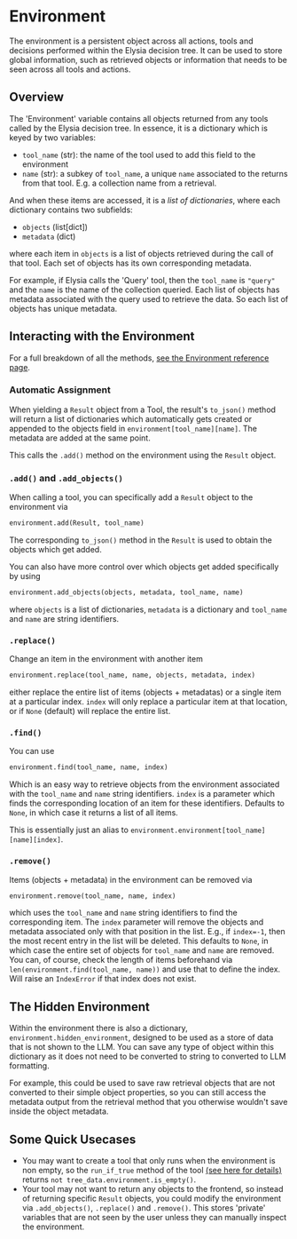 # Environment

The environment is a persistent object across all actions, tools and decisions performed within the Elysia decision tree. It can be used to store global information, such as retrieved objects or information that needs to be seen across all tools and actions.

## Overview

The 'Environment' variable contains all objects returned from any tools called by the Elysia decision tree. In essence, it is a dictionary which is keyed by two variables:

- `tool_name` (str): the name of the tool used to add this field to the environment
- `name` (str): a subkey of `tool_name`, a unique `name` associated to the returns from that tool. E.g. a collection name from a retrieval.

And when these items are accessed, it is a *list of dictionaries*, where each dictionary contains two subfields:

- `objects` (list[dict])
- `metadata` (dict)

where each item in `objects` is a list of objects retrieved during the call of that tool. Each set of objects has its own corresponding metadata. 

For example, if Elysia calls the 'Query' tool, then the `tool_name` is `"query"` and the `name` is the name of the collection queried. Each list of objects has metadata associated with the query used to retrieve the data. So each list of objects has unique metadata.


## Interacting with the Environment

For a full breakdown of all the methods, [see the Environment reference page](../Reference/Objects.md#elysia.tree.objects.Environment).

### Automatic Assignment

When yielding a `Result` object from a Tool, the result's `to_json()` method will return a list of dictionaries which automatically gets created or appended to the objects field in `environment[tool_name][name]`. The metadata are added at the same point.

This calls the `.add()` method on the environment using the `Result` object.

### `.add()` and `.add_objects()`

When calling a tool, you can specifically add a `Result` object to the environment via 
```python
environment.add(Result, tool_name)
```
The corresponding `to_json()` method in the `Result` is used to obtain the objects which get added.

You can also have more control over which objects get added specifically by using
```python
environment.add_objects(objects, metadata, tool_name, name)
```
where `objects` is a list of dictionaries, `metadata` is a dictionary and `tool_name` and `name` are string identifiers.

### `.replace()`

Change an item in the environment with another item 
```python
environment.replace(tool_name, name, objects, metadata, index)
```
either replace the entire list of items (objects + metadatas) or a single item at a particular index. `index` will only replace a particular item at that location, or if `None` (default) will replace the entire list.

### `.find()`

You can use
```python
environment.find(tool_name, name, index)
```
Which is an easy way to retrieve objects from the environment associated with the `tool_name` and `name` string identifiers.
`index` is a parameter which finds the corresponding location of an item for these identifiers. Defaults to `None`, in which case it returns a list of all items.

This is essentially just an alias to `environment.environment[tool_name][name][index]`.

### `.remove()`

Items (objects + metadata) in the environment can be removed via
```python
environment.remove(tool_name, name, index)
```
which uses the `tool_name` and `name` string identifiers to find the corresponding item.
The `index` parameter will remove the objects and metadata associated only with that position in the list. E.g., if `index=-1`, then the most recent entry in the list will be deleted. This defaults to `None`, in which case the entire set of objects for `tool_name` and `name` are removed. You can, of course, check the length of items beforehand via `len(environment.find(tool_name, name))` and use that to define the index. Will raise an `IndexError` if that index does not exist.

## The Hidden Environment

Within the environment there is also a dictionary, `environment.hidden_environment`, designed to be used as a store of data that is not shown to the LLM.
You can save any type of object within this dictionary as it does not need to be converted to string to converted to LLM formatting.

For example, this could be used to save raw retrieval objects that are not converted to their simple object properties, so you can still access the metadata output from the retrieval method that you otherwise wouldn't save inside the object metadata.

## Some Quick Usecases

- You may want to create a tool that only runs when the environment is non empty, so the `run_if_true` method of the tool [(see here for details)](creating_your_own_tools.md#run_if_true) returns `not tree_data.environment.is_empty()`.
- Your tool may not want to return any objects to the frontend, so instead of returning specific `Result` objects, you could modify the environment via `.add_objects()`, `.replace()` and `.remove()`. This stores 'private' variables that are not seen by the user unless they can manually inspect the environment.